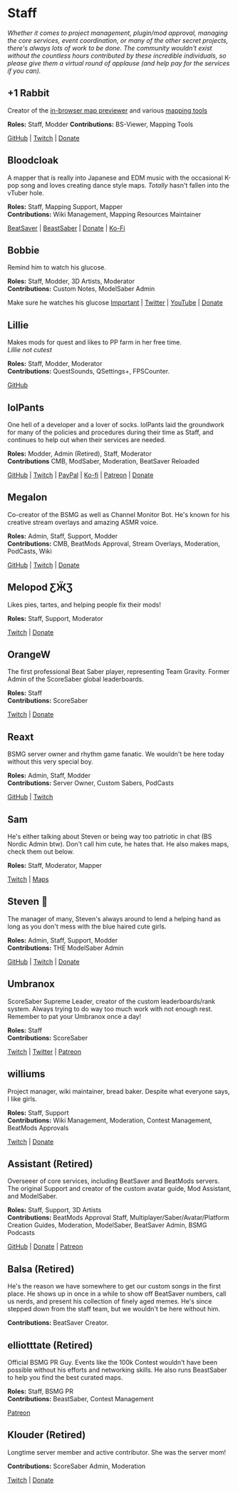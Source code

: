 # Staff
_Whether it comes to project management, plugin/mod approval, managing the core services, event coordination, or many of
the other secret projects, there's always lots of work to be done. The community wouldn't exist without the countless hours
contributed by these incredible individuals, so please give them a virtual round of applause
(and help pay for the services if you can)._

## +1 Rabbit
Creator of the [in-browser map previewer](https://skystudioapps.com/bs-viewer/) and various [mapping tools](https://skystudioapps.com/mapping-tools/)

**Roles:** Staff, Modder
**Contributions:** BS-Viewer, Mapping Tools  

[GitHub](https://github.com/PlusOneRabbit) | [Twitch](https://www.twitch.tv/plusonerabbit) | [Donate](https://ko-fi.com/plusonerabbit)

## Bloodcloak
A mapper that is really into Japanese and EDM music with the occasional K-pop song and loves creating dance style maps.
*Totally* hasn't fallen into the vTuber hole.

**Roles:** Staff, Mapping Support, Mapper  
**Contributions:** Wiki Management, Mapping Resources Maintainer

[BeatSaver](https://beatsaver.com/uploader/5cff0b7698cc5a672c8551d3) | [BeastSaber](https://bsaber.com/members/bloodcloak/)
| [Donate](https://www.paypal.me/bloodcloak) | [Ko-Fi](https://ko-fi.com/bloodcloak)

## Bobbie
Remind him to watch his glucose.

**Roles:** Staff, Modder, 3D Artists, Moderator  
**Contributions:** Custom Notes, ModelSaber Admin

Make sure he watches his glucose
[Important](https://i.imgur.com/REWmoI9.jpg) | [Twitter](https://twitter.com/vrbobbie) | [YouTube](https://www.youtube.com/channel/UCdpHoaYSHm2GwgvapMsXgsQ)
| [Donate](https://ko-fi.com/bobbievr)

## Lillie
Makes mods for quest and likes to PP farm in her free time.  
*Lillie not cutest*

**Roles:** Staff, Modder, Moderator  
**Contributions:** QuestSounds, QSettings+, FPSCounter.  

[GitHub](https://github.com/Rugtveit)

## lolPants
One hell of a developer and a lover of socks. lolPants laid the groundwork for many of the policies and procedures during
their time as Staff, and continues to help out when their services are needed.

**Roles:** Modder, Admin (Retired), Staff, Moderator  
**Contributions** CMB, ModSaber, Moderation, BeatSaver Reloaded

[GitHub](https://github.com/lolPants) | [Twitch](https://twitch.tv/lolpants_) | [PayPal](https://www.paypal.me/jackbarondev)
| [Ko-fi](https://ko-fi.com/lolpants) | [Patreon](https://www.patreon.com/JackBaron) | [Donate](https://monzo.me/jackbaron)

## Megalon
Co-creator of the BSMG as well as Channel Monitor Bot. He's known for his creative stream overlays and amazing ASMR voice.

**Roles:** Admin, Staff, Support, Modder  
**Contributions:** CMB, BeatMods Approval, Stream Overlays, Moderation, PodCasts, Wiki

[GitHub](https://github.com/megalon) | [Twitch](https://twitch.tv/megalonttv) | [Donate](https://ko-fi.com/megalon)

## Melopod ƸӜƷ
Likes pies, tartes, and helping people fix their mods!

**Roles:** Staff, Support, Moderator

[Twitch](https://www.twitch.tv/mamamelo) | [Donate](https://ko-fi.com/melopod)

## OrangeW
The first professional Beat Saber player, representing Team Gravity. Former Admin of the ScoreSaber global leaderboards.

**Roles:** Staff  
**Contributions:** ScoreSaber

[Twitch](https://twitch.tv/orangew2) | [Donate](https://streamlabs.com/orangew2)

## Reaxt
BSMG server owner and rhythm game fanatic. We wouldn't be here today without this very special boy.

**Roles:** Admin, Staff, Modder  
**Contributions:** Server Owner, Custom Sabers, PodCasts

[GitHub](https://github.com/reaxt) | [Twitch](https://twitch.tv/reaxt)

## Sam
He's either talking about Steven or being way too patriotic in chat (BS Nordic Admin btw). Don't call him cute,
he hates that. He also makes maps, check them out below.

**Roles:** Staff, Moderator, Mapper

[Twitch](https://twitch.tv/justsamuelok) | [Maps](https://beatsaver.com/uploader/5cff0b7498cc5a672c850326)

## Steven 🎀
The manager of many, Steven's always around to lend a helping hand as long as you don't mess with the blue haired cute girls.

**Roles:** Admin, Staff, Support, Modder  
**Contributions:** THE ModelSaber Admin

[GitHub](https://github.com/DeadlyKitten) | [Twitch](https://www.twitch.tv/steventhecat)  | [Donate](https://streamlabs.com/steventhecat)

## Umbranox
ScoreSaber Supreme Leader, creator of the custom leaderboards/rank system. Always trying to do way too much work with
not enough rest. Remember to pat your Umbranox once a day!

**Roles:** Staff  
**Contributions:** ScoreSaber

[Twitch](https://www.twitch.tv/umbranoxius) | [Twitter](https://twitter.com/Umbranoxus) | [Patreon](https://www.patreon.com/scoresaber)

## williums
Project manager, wiki maintainer, bread baker. Despite what everyone says, I like girls.

**Roles:** Staff, Support  
**Contributions:** Wiki Management, Moderation, Contest Management, BeatMods Approvals

[Twitch](https://www.twitch.tv/williums/) | [Donate](https://ko-fi.com/williums)

## Assistant (Retired)
Overseeer of core services, including BeatSaver and BeatMods servers.
The original Support and creator of the custom avatar guide, Mod Assistant, and ModelSaber.

**Roles:** Staff, Support, 3D Artists  
**Contributions:** BeatMods Approval Staff, Multiplayer/Saber/Avatar/Platform Creation Guides, Moderation,
ModelSaber, BeatSaver Admin, BSMG Podcasts

[GitHub](https://github.com/Assistant) | [Donate](https://bs.assistant.moe/Donate) | [Patreon](https://www.patreon.com/AssistantMoe)

## Balsa (Retired)
He's the reason we have somewhere to get our custom songs in the first place. He shows up in once in a while to show off
BeatSaver numbers, call us nerds, and present his collection of finely aged memes. He's since stepped down from the staff
team, but we wouldn't be here without him.

**Contributions:** BeatSaver Creator.

## elliotttate (Retired)
Official BSMG PR Guy. Events like the 100k Contest wouldn't have been possible without his efforts and networking skills.
He also runs BeastSaber to help you find the best curated maps.

**Roles:** Staff, BSMG PR  
**Contributions:** BeastSaber, Contest Management

[Patreon](https://www.patreon.com/beastsaber)

## Klouder (Retired)
Longtime server member and active contributor. She was the server mom!

**Contributions:** ScoreSaber Admin, Moderation

[Twitch](https://www.twitch.tv/klouderrr) | [Donate](https://streamlabs.com/klouderrr)
